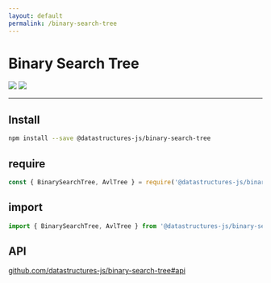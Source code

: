 ```yaml
---
layout: default
permalink: /binary-search-tree
---
```


# Binary Search Tree

<div class="ds-badges">
  <img src="https://img.shields.io/npm/v/@datastructures-js/binary-search-tree.svg"/>
  <img src="https://img.shields.io/npm/dm/@datastructures-js/binary-search-tree.svg"/>
</div>
<hr />

## Install
```sh
npm install --save @datastructures-js/binary-search-tree
```

## require
```js
const { BinarySearchTree, AvlTree } = require('@datastructures-js/binary-search-tree');
```

## import
```js
import { BinarySearchTree, AvlTree } from '@datastructures-js/binary-search-tree';
```

## API
<a href="https://github.com/datastructures-js/binary-search-tree#table-of-contents">github.com/datastructures-js/binary-search-tree#api</a>
<br /><br />

